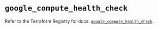 # `google_compute_health_check`

Refer to the Terraform Registry for docs: [`google_compute_health_check`](https://registry.terraform.io/providers/hashicorp/google/6.8.0/docs/resources/compute_health_check).
